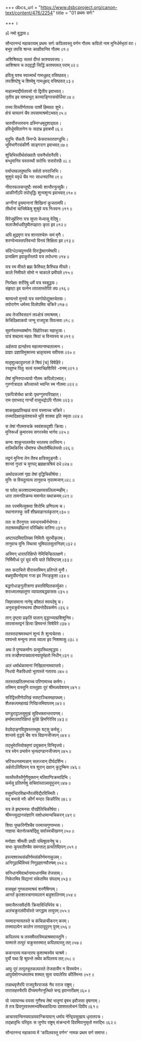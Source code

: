 +++
dbcs_url = "https://www.dsbcproject.org/canon-text/content/476/2254"
title = "01 प्रथमः सर्गः"

+++
॥

ॐ नमो बुद्धाय॥

सौन्दरनन्दं महाकाव्यम्
प्रथमः सर्गः
कपिलवस्तु वर्णन
गौतमः कपिलो नाम मुनिर्धर्मभृतां वरः।  
बभूव तपसि श्रान्तः काक्षीवानिव गौतमः॥१॥

अशिश्रियद्यः सततं दीप्तं काश्यपवत्तपः।  
आशिश्राय च तद्‍वृद्धौ सिद्धिं काश्यपवत् पराम्॥२॥

हविःषु यश्च स्वात्मार्थं गामधुक्षद् वसिष्ठवत्।  
तपःशिष्टेषु च शिष्येषु गामधुक्षद् वसिष्ठवत्॥३॥

माहात्म्याद्दीर्घतपसो यो द्वितीय इवाभवत्।  
तृतीय इव यश्चाभूत् काव्याङ्गिरसयोर्धिया॥४॥

तस्य विस्तीर्णतपसः पार्श्वे हिमवतः शुभे।  
क्षेत्रं चायतनं चैव तपसामाश्रमोऽभवत्॥५॥

चारुवीरुत्तरुवनः प्रस्निग्धमृदुशाद्‍वलः।  
हविर्धूमवितानेन यः सदाभ्र इवाबभौ॥६॥

मृदुभिः सैकतैः स्निग्धैः केसरास्तरपाण्डुभिः।  
भूमिभागैरसंकीर्णैः साङ्गराग इवाभवत्॥७॥

शुचिभिस्तीर्थसंख्यातैः पावनैर्भावनैरपि।  
बन्धुमानिव यस्तस्थौ सरोभिः ससरोरुहैः॥८॥

पर्याप्तफलपुष्पाभिः सर्वतो वनराजिभिः।  
शुशुभे ववृधे चैव नरः साधनवानिव॥९॥

नीवारफलसन्तुष्टैः स्वस्थैः शान्तैरनुत्सुकैः।  
आकीर्णोऽपि तपोभृद्धिः शून्यशून्य इवाभवत्॥१०॥

अग्नीनां हूयमानानां शिखिनां कूजतामपि।  
तीर्थानां चाभिषेकेषु शुश्रुवे यत्र निःस्वनः॥११॥

विरेजुर्हरिणा यत्र सुप्ता मेध्यासु वेदिषु।  
सलाजैर्माधवीपुष्पैरुपहाराः कृता इव॥१२॥

अपि क्षुद्रमृगा यत्र शान्ताश्चेरुः समं मृगैः।  
शरण्येभ्यस्तपस्विभ्यो विनयं शिक्षिता इव॥१३॥

संदिग्धेऽप्यपुनर्भावे विरुद्धेष्वागमेष्वपि।  
प्रत्यक्षिण इवाकुर्वंस्तपो यत्र तपोधनाः॥१४॥

यत्र स्म मीयते ब्रह्म कैश्चित् कैश्चिन्न मीयते।  
काले निमीयते सोमो न चाकाले प्रमीयते॥१५॥

निरपेक्षाः शरीरेषु धर्मे यत्र स्वबुद्धयः।  
संहृष्टा इव यत्नेन तापसास्तेपिरे तपः॥१६॥

श्राम्यन्तो मुनयो यत्र स्वर्गायोद्युक्तचेतसः।  
तपोरागेण धर्मस्य विलोपमिव चक्रिरे॥१७॥

अथ तेजस्विसदनं तपःक्षेत्रं तमाश्रमम्।  
केचिदिक्ष्वाकवो जग्मू राजपुत्रा विवत्सवः॥१८॥

सुवर्णस्तम्भवर्ष्माणः सिंहोरेस्का महाभुजाः।  
पात्रं शब्दस्य महतः श्रियां च विनयस्य च॥१९॥

अर्हरूपा ह्यनर्हस्य महात्मानश्चलात्मनः।  
प्राज्ञाः प्रज्ञाविमुक्तस्य भ्रातृव्यस्य यवीयसः॥२०॥

मातृशुल्कादुपगतां ते श्रियं [च] विषेहिरे।  
ररक्षुश्च पितुः सत्यं यस्माच्छिशियिरे -वनम्॥२१॥

तेषां मुनिरुपाध्यायो गौतमः कपिलोऽभवत्।  
गुरुगोत्रादतः कौत्सास्ते भवन्ति स्म गौतमाः॥२२॥

एकपित्रोर्यथा भ्रात्रोः पृथग्गुरुपरिग्रहात्।  
राम एवाभवद् गार्ग्यो वासुभद्रोऽपि गौतमः॥२३॥

शाकवृक्षप्रतिच्छन्नं वासं यस्माच्च चक्रिरे।  
तस्मादिक्ष्वाकुवंश्यास्ते भुवि शाक्या इति स्मृताः॥२४॥

स तेषां गौतमश्चक्रे स्ववंशसदृशीः क्रियाः।  
मुनिरूर्ध्वं कुमारस्य सगरस्येव भार्गवः॥२५॥

कण्वः शाकुन्तलस्येव भरतस्य तरस्विनः।  
वाल्मिकिरिव धीमांश्च धीमतोर्मैथिलेययोः॥२६॥

तद्वनं मुनिना तेन तैश्च क्षत्रियपुङ्गवैः।  
शान्तां गुप्तां च युगपद् ब्रह्मक्षत्रश्रियं दधे॥२७॥

अथोदकलशं गृह्य तेषां वृद्धिचिकीर्षया।  
मुनिः स वियदुत्पत्य तानुवाच नृपात्मजान्॥२८॥

या पतेत् कलशादस्मादक्षय्यसलिलान्महीम्।  
धारा तामनतिक्रम्य मामन्वेत यथाक्रमम्॥२९॥

ततः परममित्युक्त्वा शिरोभिः प्रणिपत्य च।  
रथानारुरुहुः सर्वे शीघ्रवाहानलंकृतान्॥३०॥

ततः स तैरनुगतः स्यन्दनस्थैर्नभोगतः।  
तदाश्रममहीप्रान्तं परिचिक्षेप वारिणा॥३१॥

अष्टापदमिवालिख्य निमित्तैः सुरभीकृतम्।  
तानुवाच मुनिः स्थित्वा भूमिपालसुतानिदम्॥३२॥

अस्मिन् धारापरिक्षिप्ते नेमिचिन्हितलक्षणे।  
निर्मिमीध्वं पुरं यूयं मयि याते त्रिविष्टपम्॥३३॥

ततः कदाचित्ते वीरास्तस्मिन् प्रतिगते मुनौ।  
बभ्रमुयौंवनोद्दामा गजा इव निरङ्कुशा॥३४॥

बद्धगोधाङ्गुलीत्राणा हस्तविष्ठितकार्मुकाः।  
शराध्मातमहातूणा व्यायताबद्धवाससः॥३५॥

जिज्ञासमाना नागेषु कौशलं श्वापदेषु च।  
अनुचक्रुर्वनस्थस्य दौष्यन्तेर्देवकर्मणः॥३६॥

तान् दृष्ट्‍वा प्रकृतिं यातान् वृद्धान्व्याघ्रशिशूनिव।  
तापसास्तद्वनं हित्वा हिमवन्तं सिषेविरे॥३७॥

ततस्तदाश्रमस्थानं शून्यं तैः शून्यचेतसः।  
पश्यन्तो मन्युना तप्ता व्याला इव निशश्वसुः॥३८॥

अथ ते पुण्यकर्माणः प्रत्युपस्थितवृद्धयः।  
तत्र तज्ज्ञैरुपाख्यातानवापुर्महतो निधीन्॥३९॥

अलं धर्मार्थकामानां निखिलानामवाप्तये।  
निधयो नैकविधयो भूरयस्ते गतारयः॥४०॥

ततस्तत्प्रतिलम्भाच्च परिणामाच्च कर्मणः।  
तस्मिन् वास्तुनि वास्तुज्ञाः पुरं श्रीमन्न्यवेशयन्॥४१॥

सरिद्विस्तीर्णपरिखं स्पष्टाञ्चितमहापथम्।  
शैलकल्पमहावप्रं गिरिव्रजमिवापरम्॥४२॥

पाण्डुराट्टालसुमुखं सुविभक्तान्तरापणम्।  
हर्म्यमालापरिक्षिप्तं कुक्षिं हिमगिरेरिव॥४३॥

वेदवेदाङ्गविदुषस्तस्थुषः षट्सु कर्मसु।  
शान्तये वृद्धये चैव यत्र विप्रानजीजपन्॥४४॥

तद्‍भूमेरभियोक्तृणां प्रयुक्तान् विनिवृत्तये।  
यत्र स्वेन प्रभावेन भृत्यदण्डानजीजपन्॥४५॥

चरित्रधनसम्पन्नान् सलज्जान् दीर्घदर्शिनः।  
अर्हतोऽतिष्ठिपन् यत्र शूरान् दक्षान् कुटुम्बिनः॥४६॥

व्यस्तैस्तैस्तैर्गुणैयुक्तान् मतिवाग्विक्रमादिभिः।  
कर्मसु प्रतिरुपेषु सचिवांस्तान्न्ययूयुजन्॥४७॥

वसुमभ्दिरविभ्रान्तैरलंविद्यैरविस्मितैः।  
यद् बभासे नरैः कीर्णं मन्दरः किन्नरैरिव॥४८॥

यत्र ते हृष्टमनसः पौरप्रीतिचिकीर्षया।  
श्रीमन्त्युद्यानसंज्ञानि यशोधामान्यचिकरन्॥४९॥

शिवाः पुष्करिणीश्चैव परमाग्र्यगुणाम्भसः।  
नाज्ञया चेतनोत्कर्षाद्दिक्षु सर्वास्वचीखनन्॥५०॥

मनोज्ञाः श्रीमतीः प्रष्ठीः पथिषूपवनेषु च।  
सभाः कूपवतीश्चैव समन्तात् प्रत्यतिष्ठिपन्॥५१॥

हस्त्यश्वरथसंकीर्णमसंकीर्णमनाकुलम्।  
अनिगूढार्थिविभवं निगूढज्ञानपौरुषम्॥५२॥

सनिधानमिवार्थानामाधानमिव तेजसाम्।  
निकेतमिव विद्यानां संकेतमिव संपदाम्॥५३॥

वासवृक्षं गुणवतामाश्रयं शरणैषिणाम्।  
आनर्तं कृतशास्त्राणामालानं बाहुशालिनाम्॥५४॥

समाजैरुत्सवैर्दायैः क्रियाविधिभिरेव च।  
अलंचक्रुरलंवीर्यास्ते जगद्धाम तत्पुरम्॥५५॥

यस्मादन्यायतस्ते च कंचिन्नाचीकरन् करम्।  
तस्मादल्पेन कालेन तत्तदापूपुरन् पुरम्॥५६॥

कपिलस्य च तस्यर्षेस्तस्मिन्नाश्रमवास्तुनि।  
यस्मात्ते तत्पुरं चक्रुस्तस्मात् कपिलवास्तु तत्॥५७॥

ककन्दस्य मकन्दस्य कुशाम्बस्येव चाश्रमे।  
पुर्यो यथा हि श्रूयन्ते तथैव कपिलस्य तत्॥५८॥

आपुः पुरं तत्पुरुहूतकल्पास्ते तेजसार्येण न विस्मयेन।  
आपुर्यशोगन्धमतश्च शश्वत् सुता ययातेरिव कीर्तिमन्तः॥५९॥

तन्नाथवृत्तैरपि राजपुत्रैरराजकं नैव रराज राष्ट्रम्।  
तारासहस्त्रैरपि दीप्यमानैरनुत्थिते चन्द्र इवान्तरीक्षम्॥६०॥

यो ज्यायानथ वयसा गुणैश्च तेषां 
भातॄणां वृषभ इवौजसा वृषाणाम्।  
ते तत्र प्रियगुरवस्तमभ्यषिचन्नादित्या 
दशशतलोचनं दिवीव॥६१॥

आचारवान्विनयवान्नयवान्क्रियावान् 
धर्माय नेन्द्रियसुखाय धृतातपत्रः।  
तद्‍भ्रातृभिः परिवृतः स जुगोप राष्ट्रम्
संक्रन्दनो दिवमिवानुसृतो मरुद्भिः॥६२॥

सौन्दरनन्द महाकाव्य में 'कपिलवस्तु वर्णन' नामक प्रथम सर्ग समाप्त।  

